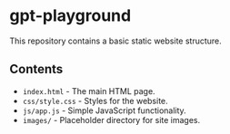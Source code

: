 # gpt-playground

This repository contains a basic static website structure.

## Contents

- `index.html` - The main HTML page.
- `css/style.css` - Styles for the website.
- `js/app.js` - Simple JavaScript functionality.
- `images/` - Placeholder directory for site images.
